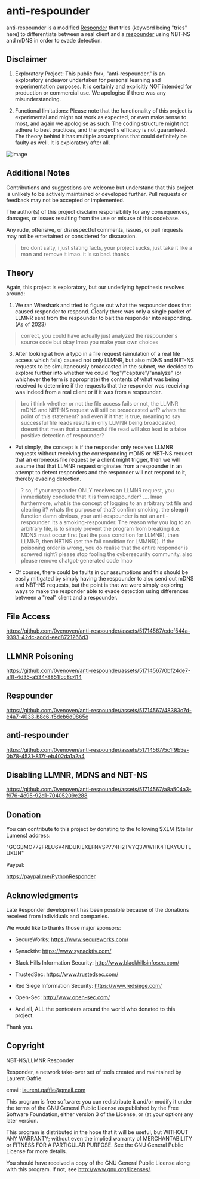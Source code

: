 # anti-respounder

anti-respounder is a modified [Responder](https://github.com/lgandx/Responder) that tries (keyword being "tries" here) to differentiate between a real client and a [respounder](https://github.com/codeexpress/respounder) using NBT-NS and mDNS in order to evade detection.

## Disclaimer ##

1. Exploratory Project: This public fork, "anti-respounder," is an exploratory endeavor undertaken for personal learning and experimentation purposes. It is certainly and explicitly NOT intended for production or commercial use. We apologise if there was any misunderstanding.

2. Functional limitations: Please note that the functionality of this project is experimental and might not work as expected, or even make sense to most, and again we apologise as such. The coding structure might not adhere to best practices, and the project's efficacy is not guaranteed. The theory behind it has multiple assumptions that could definitely be faulty as well. It is exploratory after all.

![image](https://github.com/0venoven/anti-respounder/assets/51714567/8d219a25-97e6-4031-8af2-ce558d9cc68e)

## Additional Notes ##
Contributions and suggestions are welcome but understand that this project is unlikely to be actively maintained or developed further. Pull requests or feedback may not be accepted or implemented.

The author(s) of this project disclaim responsibility for any consequences, damages, or issues resulting from the use or misuse of this codebase.

Any rude, offensive, or disrespectful comments, issues, or pull requests may not be entertained or considered for discussion.

> bro dont salty, i just stating facts, your project sucks, just take it like a man and remove it lmao. it is so bad. thanks

## Theory ##

Again, this project is exploratory, but our underlying hypothesis revolves around:

1. We ran Wireshark and tried to figure out what the respounder does that caused responder to respond. Clearly there was only a single packet of LLMNR sent from the respounder to bait the responder into responding. (As of 2023)

> correct, you could have actually just analyzed the respounder's source code but okay lmao you make your own choices

3. After looking at how a typo in a file request (simulation of a real file access which fails) caused not only LLMNR, but also mDNS and NBT-NS requests to be simultaneously broadcasted in the subnet, we decided to explore further into whether we could "log"/"capture"/"analyze" (or whichever the term is appropriate) the contents of what was being received to determine if the requests that the responder was receiving was indeed from a real client or if it was from a respounder.

> bro i think whether or not the file access fails or not, the LLMNR mDNS and NBT-NS request will still be broadcasted wtf? whats the point of this statement?
> and even if it that is true, meaning to say successful file reads results in only LLMNR being broadcasted, doesnt that mean that a successful file read will also lead to a false positive detection of respounder?

- Put simply, the concept is if the responder only receives LLMNR requests without receiving the corresponding mDNS or NBT-NS request that an erroneous file request by a client might trigger, then we will assume that that LLMNR request originates from a respounder in an attempt to detect responders and the responder will not respond to it, thereby evading detection.

> ? so, if your responder ONLY receives an LLMNR request, you immediately conclude that it is from respounder? .... lmao
>  furthermore, what is the concept of logging to an arbitrary txt file and clearing it? whats the purpose of that? confirm smoking. the **sleep()** function damn obvious, your anti-respounder is not an anti-respounder. its a smoking-respounder. The reason why you log to an arbitrary file, is to simply prevent the program from breaking (i.e. MDNS must occur first (set the pass condition for LLMNR), then LLMNR, then NBTNS (set the fail condition for LMMNR)). If the poisoning order is wrong, you do realise that the entire responder is screwed right? please stop fooling the cybersecurity community.
> also please remove chatgpt-generated code lmao 

- Of course, there could be faults in our assumptions and this should be easily mitigated by simply having the respounder to also send out mDNS and NBT-NS requests, but the point is that we were simply exploring ways to make the responder able to evade detection using differences between a "real" client and a respounder.

## File Access ##

https://github.com/0venoven/anti-respounder/assets/51714567/cdef544a-9393-42dc-acdd-eed8721266d3


## LLMNR Poisoning ##


https://github.com/0venoven/anti-respounder/assets/51714567/0bf24de7-afff-4d35-a534-8851fcc8c414


## Respounder ##


https://github.com/0venoven/anti-respounder/assets/51714567/48383c7d-e4a7-4033-b8c6-f5deb6d9865e


## anti-respounder ##


https://github.com/0venoven/anti-respounder/assets/51714567/5c1f9b5e-0b78-4531-817f-eb402da1a2a4


## Disabling LLMNR, MDNS and NBT-NS ##


https://github.com/0venoven/anti-respounder/assets/51714567/a8a504a3-f976-4e95-92d1-70405209c288


## Donation ##

You can contribute to this project by donating to the following $XLM (Stellar Lumens) address:

"GCGBMO772FRLU6V4NDUKIEXEFNVSP774H2TVYQ3WWHK4TEKYUUTLUKUH"

Paypal:

https://paypal.me/PythonResponder


## Acknowledgments ##

Late Responder development has been possible because of the donations received from individuals and companies.

We would like to thanks those major sponsors:

- SecureWorks: https://www.secureworks.com/

- Synacktiv: https://www.synacktiv.com/

- Black Hills Information Security: http://www.blackhillsinfosec.com/

- TrustedSec: https://www.trustedsec.com/

- Red Siege Information Security: https://www.redsiege.com/

- Open-Sec: http://www.open-sec.com/

- And all, ALL the pentesters around the world who donated to this project.

Thank you.


## Copyright ##

NBT-NS/LLMNR Responder

Responder, a network take-over set of tools created and maintained by Laurent Gaffie.

email: laurent.gaffie@gmail.com

This program is free software: you can redistribute it and/or modify
it under the terms of the GNU General Public License as published by
the Free Software Foundation, either version 3 of the License, or
(at your option) any later version.

This program is distributed in the hope that it will be useful,
but WITHOUT ANY WARRANTY; without even the implied warranty of
MERCHANTABILITY or FITNESS FOR A PARTICULAR PURPOSE.  See the
GNU General Public License for more details.

You should have received a copy of the GNU General Public License
along with this program.  If not, see <http://www.gnu.org/licenses/>.
